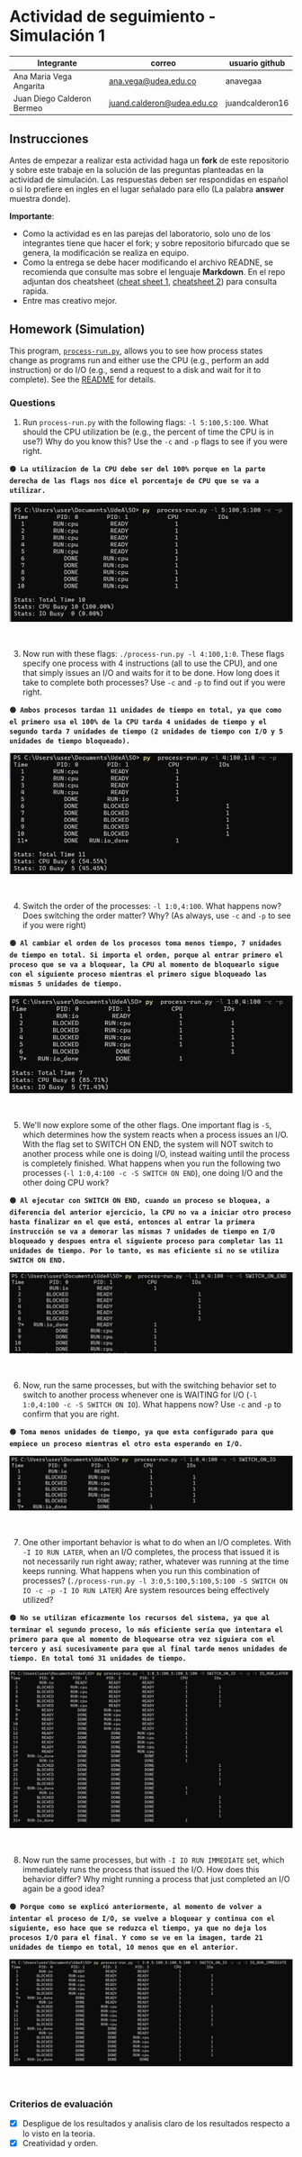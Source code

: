 # Actividad de seguimiento - Simulación 1

|Integrante|correo|usuario github|
|---|---|---|
|Ana Maria Vega Angarita|ana.vega@udea.edu.co|anavegaa|
|Juan Diego Calderon Bermeo|juand.calderon@udea.edu.co|juandcalderon16|

## Instrucciones

Antes de empezar a realizar esta actividad haga un **fork** de este repositorio y sobre este trabaje en la solución de las preguntas planteadas en la actividad de simulación. Las respuestas deben ser respondidas en español o si lo prefiere en ingles en el lugar señalado para ello (La palabra **answer** muestra donde).

**Importante**:
* Como la actividad es en las parejas del laboratorio, solo uno de los integrantes tiene que hacer el fork; y sobre repositorio bifurcado que se genera, la modificación se realiza en equipo.
* Como la entrega se debe hacer modificando el archivo READNE, se recomienda que consulte mas sobre el lenguaje **Markdown**. En el repo adjuntan dos cheatsheet ([cheat sheet 1](Markdown_Cheat_Sheet.pdf), [cheatsheet 2](markdown-cheatsheet.pdf)) para consulta rapida.
* Entre mas creativo mejor.

## Homework (Simulation)

This program, [`process-run.py`](process-run.py), allows you to see how process states change as programs run and either use the CPU (e.g., perform an add instruction) or do I/O (e.g., send a request to a disk and wait for it to complete). See the [README](https://github.com/remzi-arpacidusseau/ostep-homework/blob/master/cpu-intro/README.md) for details.

### Questions

1. Run `process-run.py` with the following flags: `-l 5:100,5:100`. What should the CPU utilization be (e.g., the percent of time the CPU is in use?) Why do you know this? Use the `-c` and `-p` flags to see if you were right.
   

**```🟢 La utilizacion de la CPU debe ser del 100% porque en la parte derecha de las flags nos dice el porcentaje de CPU que se va a utilizar.```**
<p align="center">
  <img src="Images/Punto1.png" alt="Punto #1">
</p>


   <br>

3. Now run with these flags: `./process-run.py -l 4:100,1:0`. These flags specify one process with 4 instructions (all to use the CPU), and one that simply issues an I/O and waits for it to be done. How long does it take to complete both processes? Use `-c` and `-p` to find out if you were right. 
   

**```🟢 Ambos procesos tardan 11 unidades de tiempo en total, ya que como el primero usa el 100% de la CPU tarda 4 unidades de tiempo y el segundo tarda 7 unidades de tiempo (2 unidades de tiempo con I/O y 5 unidades de tiempo bloqueado).```**
<p align="center">
  <img src="Images/Punto2.png" alt="Punto #2">
</p>
   
   <br>

4. Switch the order of the processes: `-l 1:0,4:100`. What happens now? Does switching the order matter? Why? (As always, use `-c` and `-p` to see if you were right)
   
**```🟢 Al cambiar el orden de los procesos toma menos tiempo, 7 unidades de tiempo en total. Si importa el orden, porque al entrar primero el proceso que se va a bloquear, la CPU al momento de bloquearlo sigue con el siguiente proceso mientras el primero sigue bloqueado las mismas 5 unidades de tiempo.```**
<p align="center">
  <img src="Images/Punto3.png" alt="Punto #3">
</p>
   <br>

5. We'll now explore some of the other flags. One important flag is `-S`, which determines how the system reacts when a process issues an I/O. With the flag set to SWITCH ON END, the system will NOT switch to another process while one is doing I/O, instead waiting until the process is completely finished. What happens when you run the following two processes (`-l 1:0,4:100 -c -S SWITCH ON END`), one doing I/O and the other doing CPU work?
   
**```🟢 Al ejecutar con SWITCH ON END, cuando un proceso se bloquea, a diferencia del anterior ejercicio, la CPU no va a iniciar otro proceso hasta finalizar en el que está, entonces al entrar la primera instrucción se va a demorar las mismas 7 unidades de tiempo en I/O bloqueado y despues entra el siguiente proceso para completar las 11 unidades de tiempo. Por lo tanto, es mas eficiente si no se utiliza SWITCH ON END.```**
<p align="center">
  <img src="Images/Punto4.png" alt="Punto #4">
</p>
   <br>

6. Now, run the same processes, but with the switching behavior set to switch to another process whenever one is WAITING for I/O (`-l 1:0,4:100 -c -S SWITCH ON IO`). What happens now? Use `-c` and `-p` to confirm that you are right.
   
**```🟢 Toma menos unidades de tiempo, ya que esta configurado para que empiece un proceso mientras el otro esta esperando en I/O.```**
<p align="center">
  <img src="Images/Punto5.png" alt="Punto #5">
</p>
   <br>

7. One other important behavior is what to do when an I/O completes. With `-I IO RUN LATER`, when an I/O completes, the process that issued it is not necessarily run right away; rather, whatever was running at the time keeps running. What happens when you run this combination of processes? (`./process-run.py -l 3:0,5:100,5:100,5:100 -S SWITCH ON IO -c -p -I IO RUN LATER`) Are system resources being effectively utilized?
   
**```🟢 No se utilizan eficazmente los recursos del sistema, ya que al terminar el segundo proceso, lo más eficiente sería que intentara el primero para que al momento de bloquearse otra vez siguiera con el tercero y así sucesivamente para que al final tarde menos unidades de tiempo. En total tomó 31 unidades de tiempo.```**
<p align="center">
  <img src="Images/Punto6.png" alt="Punto #6">
</p>
   <br>

8. Now run the same processes, but with `-I IO RUN IMMEDIATE` set, which immediately runs the process that issued the I/O. How does this behavior differ? Why might running a process that just completed an I/O again be a good idea?
   
**```🟢 Porque como se explicó anteriormente, al momento de volver a intentar el proceso de I/O, se vuelve a bloquear y continua con el siguiente, eso hace que se reduzca el tiempo, ya que no deja los procesos I/O para el final. Y como se ve en la imagen, tarde 21 unidades de tiempo en total, 10 menos que en el anterior.```**
<p align="center">
  <img src="Images/Punto7.png" alt="Punto #7">
</p>
   <br>


### Criterios de evaluación
- [x] Despligue de los resultados y analisis claro de los resultados respecto a lo visto en la teoria.
- [x] Creatividad y orden.

